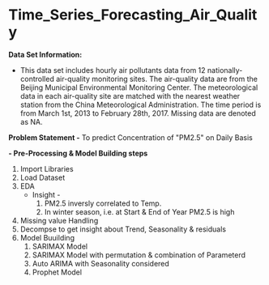 # Time_Series_Forecasting_Air_Quality
**Data Set Information:**
 -  This data set includes hourly air pollutants data from 12 nationally-controlled air-quality monitoring sites. The air-quality data are from the Beijing Municipal Environmental Monitoring Center. The meteorological data in each air-quality site are matched with the nearest weather station from the China Meteorological Administration. The time period is from March 1st, 2013 to February 28th, 2017. Missing data are denoted as NA.

**Problem Statement -**
  To predict Concentration of "PM2.5" on Daily Basis
  
**- Pre-Processing & Model Building steps**
1. Import Libraries
2. Load Dataset
3. EDA 
    - Insight - 
      1.  PM2.5 inversly correlated to Temp.
      2.  In winter season, i.e. at Start & End of Year PM2.5 is high
4. Missing value Handling
5. Decompse to get insight about Trend, Seasonality & residuals
6. Model Buuilding
    1.  SARIMAX Model
    2.  SARIMAX Model with permutation & combination of Parameterd
    3.  Auto ARIMA with Seasonality considered
    4.  Prophet Model
   
